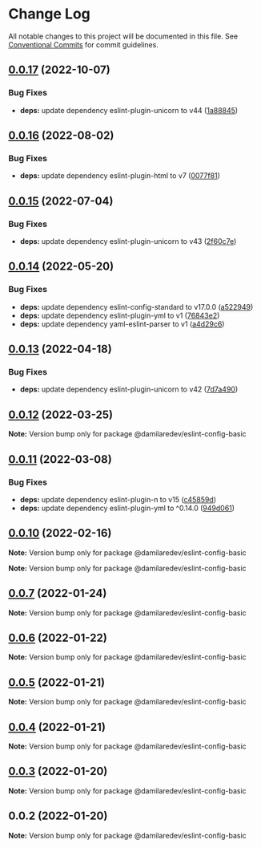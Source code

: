 # Change Log

All notable changes to this project will be documented in this file.
See [Conventional Commits](https://conventionalcommits.org) for commit guidelines.

## [0.0.17](https://github.com/dammy001/eslint-config/compare/v0.0.16...v0.0.17) (2022-10-07)


### Bug Fixes

* **deps:** update dependency eslint-plugin-unicorn to v44 ([1a88845](https://github.com/dammy001/eslint-config/commit/1a88845aa2066fbd736ce561223947bceb70134b))





## [0.0.16](https://github.com/dammy001/eslint-config/compare/v0.0.15...v0.0.16) (2022-08-02)


### Bug Fixes

* **deps:** update dependency eslint-plugin-html to v7 ([0077f81](https://github.com/dammy001/eslint-config/commit/0077f8198a50e1ada7875fed36095437cd0b8938))





## [0.0.15](https://github.com/dammy001/eslint-config/compare/v0.0.14...v0.0.15) (2022-07-04)


### Bug Fixes

* **deps:** update dependency eslint-plugin-unicorn to v43 ([2f60c7e](https://github.com/dammy001/eslint-config/commit/2f60c7e4fbf6338b1d829d36918c9c627e3b6342))





## [0.0.14](https://github.com/dammy001/eslint-config/compare/v0.0.13...v0.0.14) (2022-05-20)


### Bug Fixes

* **deps:** update dependency eslint-config-standard to v17.0.0 ([a522949](https://github.com/dammy001/eslint-config/commit/a522949c58c1da98b95b67bc03f56a0f4b47d137))
* **deps:** update dependency eslint-plugin-yml to v1 ([76843e2](https://github.com/dammy001/eslint-config/commit/76843e28bae1680382a185d30e44915bd8a55001))
* **deps:** update dependency yaml-eslint-parser to v1 ([a4d29c6](https://github.com/dammy001/eslint-config/commit/a4d29c684a96e519a8f10f477d21bcd5f9104829))





## [0.0.13](https://github.com/dammy001/eslint-config/compare/v0.0.12...v0.0.13) (2022-04-18)


### Bug Fixes

* **deps:** update dependency eslint-plugin-unicorn to v42 ([7d7a490](https://github.com/dammy001/eslint-config/commit/7d7a490584c6389bed7f01fe1ec44a3c6e8886bc))





## [0.0.12](https://github.com/dammy001/eslint-config/compare/v0.0.11...v0.0.12) (2022-03-25)

**Note:** Version bump only for package @damilaredev/eslint-config-basic





## [0.0.11](https://github.com/dammy001/eslint-config/compare/v0.0.10...v0.0.11) (2022-03-08)


### Bug Fixes

* **deps:** update dependency eslint-plugin-n to v15 ([c45859d](https://github.com/dammy001/eslint-config/commit/c45859d4f512cb8d03e05e0f5c458f43603ea1e6))
* **deps:** update dependency eslint-plugin-yml to ^0.14.0 ([949d061](https://github.com/dammy001/eslint-config/commit/949d06101c497977088f4ff58f0d5d2a54eb1691))





## [0.0.10](https://github.com/dammy001/eslint-config/compare/v0.0.8...v0.0.10) (2022-02-16)

**Note:** Version bump only for package @damilaredev/eslint-config-basic







**Note:** Version bump only for package @damilaredev/eslint-config-basic





## [0.0.7](https://github.com/dammy001/eslint-config/compare/v0.0.6...v0.0.7) (2022-01-24)

**Note:** Version bump only for package @damilaredev/eslint-config-basic





## [0.0.6](https://github.com/dammy001/eslint-config/compare/v0.0.5...v0.0.6) (2022-01-22)

**Note:** Version bump only for package @damilaredev/eslint-config-basic





## [0.0.5](https://github.com/dammy001/eslint-config/compare/v0.0.4...v0.0.5) (2022-01-21)

**Note:** Version bump only for package @damilaredev/eslint-config-basic





## [0.0.4](https://github.com/dammy001/eslint-config/compare/v0.0.3...v0.0.4) (2022-01-21)

**Note:** Version bump only for package @damilaredev/eslint-config-basic





## [0.0.3](https://github.com/dammy001/eslint-config/compare/v0.0.2...v0.0.3) (2022-01-20)

**Note:** Version bump only for package @damilaredev/eslint-config-basic





## 0.0.2 (2022-01-20)

**Note:** Version bump only for package @damilaredev/eslint-config-basic
